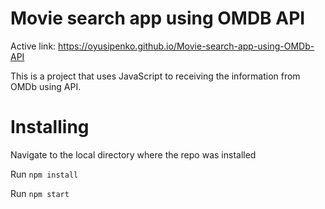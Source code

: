 # Movie search app using OMDB API

Active link: https://oyusipenko.github.io/Movie-search-app-using-OMDb-API

This is a project that uses JavaScript to receiving the information from OMDb using API.

# Installing
Navigate to the local directory where the repo was installed

Run <code>npm install</code>

Run <code>npm start</code>
